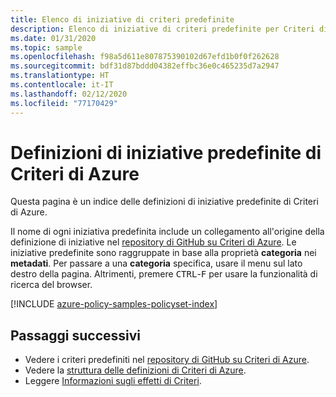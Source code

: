 ```yaml
---
title: Elenco di iniziative di criteri predefinite
description: Elenco di iniziative di criteri predefinite per Criteri di Azure. Le categorie includono Conformità con le normative, Configurazione guest e altro ancora.
ms.date: 01/31/2020
ms.topic: sample
ms.openlocfilehash: f98a5d611e807875390102d67efd1b0f0f262628
ms.sourcegitcommit: bdf31d87bddd04382effbc36e0c465235d7a2947
ms.translationtype: HT
ms.contentlocale: it-IT
ms.lasthandoff: 02/12/2020
ms.locfileid: "77170429"
---
```

# <a name="azure-policy-built-in-initiative-definitions"></a>Definizioni di iniziative predefinite di Criteri di Azure

Questa pagina è un indice delle definizioni di iniziative predefinite di Criteri di Azure.

Il nome di ogni iniziativa predefinita include un collegamento all'origine della definizione di iniziative nel [repository di GitHub su Criteri di Azure](https://github.com/Azure/azure-policy). Le iniziative predefinite sono raggruppate in base alla proprietà **categoria** nei **metadati**. Per passare a una **categoria** specifica, usare il menu sul lato destro della pagina. Altrimenti, premere <kbd>CTRL</kbd>-<kbd>F</kbd> per usare la funzionalità di ricerca del browser.

[!INCLUDE [azure-policy-samples-policyset-index](../../../../includes/azure-policy-samples-policyset-index.md)]

## <a name="next-steps"></a>Passaggi successivi

- Vedere i criteri predefiniti nel [repository di GitHub su Criteri di Azure](https://github.com/Azure/azure-policy).
- Vedere la [struttura delle definizioni di Criteri di Azure](../concepts/definition-structure.md).
- Leggere [Informazioni sugli effetti di Criteri](../concepts/effects.md).